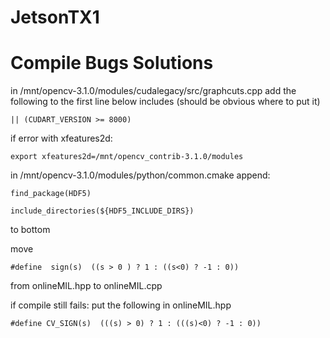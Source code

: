 # JetsonTX1

# Compile Bugs Solutions 
in /mnt/opencv-3.1.0/modules/cudalegacy/src/graphcuts.cpp add the following to the first line below includes (should be obvious where to put it)

    || (CUDART_VERSION >= 8000) 

if error with xfeatures2d:

    export xfeatures2d=/mnt/opencv_contrib-3.1.0/modules

in /mnt/opencv-3.1.0/modules/python/common.cmake append:

    find_package(HDF5)
 
    include_directories(${HDF5_INCLUDE_DIRS})

to bottom

move  

    #define  sign(s)  ((s > 0 ) ? 1 : ((s<0) ? -1 : 0))

from onlineMIL.hpp to onlineMIL.cpp

if compile still fails: put the following in onlineMIL.hpp 

    #define CV_SIGN(s)  (((s) > 0) ? 1 : (((s)<0) ? -1 : 0)) 


